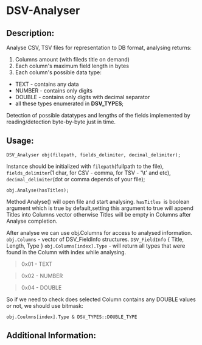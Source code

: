 # DSV-Analyser

## Description:

Analyse CSV, TSV files for representation to DB format, analysing returns:
1. Columns amount (with fileds title on demand)
2. Each column's maximum field length in bytes
3. Each column's possible data type:
* TEXT -  contains any data 
* NUMBER  -  contains only digits
* DOUBLE  -  contains only digits with decimal separator
* all these types enumerated in **DSV_TYPES**;

Detection of possible datatypes and lengths of the fields implemented by reading/detection byte-by-byte just in time.

## Usage:

`DSV_Analyser obj(filepath, fields_delimiter, decimal_delimiter);`

Instance should be initialized with `filepath`(fullpath to the file), `fields_delimiter`(1 char, for CSV - comma, for TSV - '\t' and etc), `decimal_delimiter`(dot or comma depends of your file);


`obj.Analyse(hasTitles);`


Method Analyse() will open file and start analysing.  `hasTitles `is boolean argument which is true by default,setting this argument to true will append Titles into Columns vector otherwise Titles will be empty in Columns after Analyse completion.  

After analyse we can use obj.Columns for access to analysed information.
`obj.Columns` - vector of DSV_FieldInfo structures. `DSV_FieldInfo` { Title, Length, Type }
`obj.Columns[index].Type` - will return all types that were found in the Column with index while analysing.
> 0x01 - TEXT

> 0x02 - NUMBER

> 0x04 - DOUBLE

So if we need to check does selected Column contains any DOUBLE values or not, we should use bitmask:

`obj.Coulmns[index].Type & DSV_TYPES::DOUBLE_TYPE`

## Additional Information:
